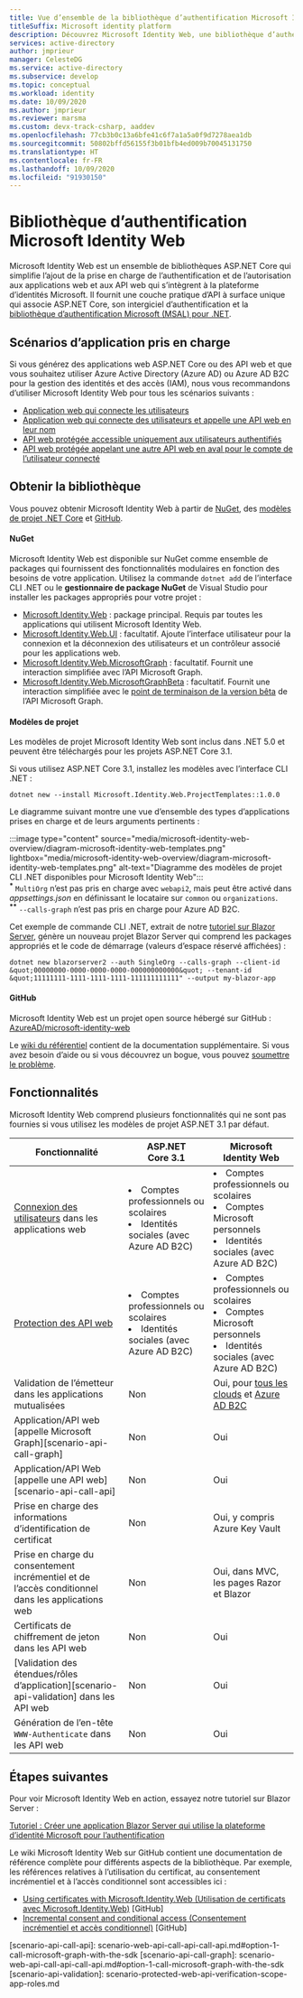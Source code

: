 ```yaml
---
title: Vue d’ensemble de la bibliothèque d’authentification Microsoft Identity Web
titleSuffix: Microsoft identity platform
description: Découvrez Microsoft Identity Web, une bibliothèque d’authentification et d’autorisation pour les applications ASP.NET Core qui s’intègrent à Azure Active Directory, Azure AD B2C et Microsoft Graph, ainsi qu’à d’autres API web.
services: active-directory
author: jmprieur
manager: CelesteDG
ms.service: active-directory
ms.subservice: develop
ms.topic: conceptual
ms.workload: identity
ms.date: 10/09/2020
ms.author: jmprieur
ms.reviewer: marsma
ms.custom: devx-track-csharp, aaddev
ms.openlocfilehash: 77cb3b0c13a6bfe41c6f7a1a5a0f9d7278aea1db
ms.sourcegitcommit: 50802bffd56155f3b01bfb4ed009b70045131750
ms.translationtype: HT
ms.contentlocale: fr-FR
ms.lasthandoff: 10/09/2020
ms.locfileid: "91930150"
---
```

# <a name="microsoft-identity-web-authentication-library"></a>Bibliothèque d’authentification Microsoft Identity Web

Microsoft Identity Web est un ensemble de bibliothèques ASP.NET Core qui simplifie l’ajout de la prise en charge de l’authentification et de l’autorisation aux applications web et aux API web qui s’intègrent à la plateforme d’identités Microsoft. Il fournit une couche pratique d’API à surface unique qui associe ASP.NET Core, son intergiciel d’authentification et la [bibliothèque d’authentification Microsoft (MSAL) pour .NET](https://github.com/azuread/microsoft-authentication-library-for-dotnet).

## <a name="supported-application-scenarios"></a>Scénarios d’application pris en charge

Si vous générez des applications web ASP.NET Core ou des API web et que vous souhaitez utiliser Azure Active Directory (Azure AD) ou Azure AD B2C pour la gestion des identités et des accès (IAM), nous vous recommandons d’utiliser Microsoft Identity Web pour tous les scénarios suivants :

- [Application web qui connecte les utilisateurs](scenario-web-app-sign-user-overview.md)
- [Application web qui connecte des utilisateurs et appelle une API web en leur nom](scenario-web-app-call-api-overview.md)
- [API web protégée accessible uniquement aux utilisateurs authentifiés](scenario-protected-web-api-overview.md)
- [API web protégée appelant une autre API web en aval pour le compte de l’utilisateur connecté](scenario-web-api-call-api-overview.md)

## <a name="get-the-library"></a>Obtenir la bibliothèque

Vous pouvez obtenir Microsoft Identity Web à partir de [NuGet](#nuget), des [modèles de projet .NET Core](#project-templates) et [GitHub](#github).

#### <a name="nuget"></a>NuGet

Microsoft Identity Web est disponible sur NuGet comme ensemble de packages qui fournissent des fonctionnalités modulaires en fonction des besoins de votre application. Utilisez la commande `dotnet add` de l’interface CLI .NET ou le **gestionnaire de package NuGet** de Visual Studio pour installer les packages appropriés pour votre projet :

- [Microsoft.Identity.Web](https://www.nuget.org/packages/Microsoft.Identity.Web) : package principal. Requis par toutes les applications qui utilisent Microsoft Identity Web.
- [Microsoft.Identity.Web.UI](https://www.nuget.org/packages/Microsoft.Identity.Web.UI) : facultatif. Ajoute l’interface utilisateur pour la connexion et la déconnexion des utilisateurs et un contrôleur associé pour les applications web.
- [Microsoft.Identity.Web.MicrosoftGraph](https://www.nuget.org/packages/Microsoft.Identity.Web.MicrosoftGraph) : facultatif. Fournit une interaction simplifiée avec l’API Microsoft Graph.
- [Microsoft.Identity.Web.MicrosoftGraphBeta](https://www.nuget.org/packages/Microsoft.Identity.Web.MicrosoftGraphBeta) : facultatif. Fournit une interaction simplifiée avec le [point de terminaison de la version bêta](/graph/api/overview?view=graph-rest-beta&preserve-view=true) de l’API Microsoft Graph.

#### <a name="project-templates"></a>Modèles de projet

Les modèles de projet Microsoft Identity Web sont inclus dans .NET 5.0 et peuvent être téléchargés pour les projets ASP.NET Core 3.1.

Si vous utilisez ASP.NET Core 3.1, installez les modèles avec l’interface CLI .NET :

```dotnetcli
dotnet new --install Microsoft.Identity.Web.ProjectTemplates::1.0.0
```

Le diagramme suivant montre une vue d’ensemble des types d’applications prises en charge et de leurs arguments pertinents :

:::image type="content" source="media/microsoft-identity-web-overview/diagram-microsoft-identity-web-templates.png" lightbox="media/microsoft-identity-web-overview/diagram-microsoft-identity-web-templates.png" alt-text="Diagramme des modèles de projet CLI .NET disponibles pour Microsoft Identity Web&quot;:::
<br /><sup><b>*</b></sup> `MultiOrg` n’est pas pris en charge avec `webapi2`, mais peut être activé dans *appsettings.json* en définissant le locataire sur `common` ou `organizations`.
<br /><sup><b>**</b></sup> `--calls-graph` n’est pas pris en charge pour Azure AD B2C.

Cet exemple de commande CLI .NET, extrait de notre [tutoriel sur Blazor Server](tutorial-blazor-server.md), génère un nouveau projet Blazor Server qui comprend les packages appropriés et le code de démarrage (valeurs d’espace réservé affichées) :

```dotnetcli
dotnet new blazorserver2 --auth SingleOrg --calls-graph --client-id &quot;00000000-0000-0000-0000-000000000000&quot; --tenant-id &quot;11111111-1111-1111-1111-111111111111" --output my-blazor-app
```

#### <a name="github"></a>GitHub

Microsoft Identity Web est un projet open source hébergé sur GitHub : <a href="https://github.com/AzureAD/microsoft-identity-web" target="_blank">AzureAD/microsoft-identity-web<span class="docon docon-navigate-external x-hidden-focus"></span></a>

Le [wiki du référentiel](https://github.com/AzureAD/microsoft-identity-web/wiki) contient de la documentation supplémentaire. Si vous avez besoin d’aide ou si vous découvrez un bogue, vous pouvez [soumettre le problème](https://github.com/AzureAD/microsoft-identity-web/issues).

## <a name="features"></a>Fonctionnalités

Microsoft Identity Web comprend plusieurs fonctionnalités qui ne sont pas fournies si vous utilisez les modèles de projet ASP.NET 3.1 par défaut.

| Fonctionnalité                                                                                  | ASP.NET Core 3.1                                                     | Microsoft Identity Web                                                                                  |
|------------------------------------------------------------------------------------------|----------------------------------------------------------------------|---------------------------------------------------------------------------------------------------------|
| [Connexion des utilisateurs](scenario-web-app-sign-user-app-configuration.md) dans les applications web             | <li>Comptes professionnels ou scolaires<li>Identités sociales (avec Azure AD B2C) | <li>Comptes professionnels ou scolaires<li>Comptes Microsoft personnels<li>Identités sociales (avec Azure AD B2C)     |
| [Protection des API web](scenario-protected-web-api-app-configuration.md#microsoftidentityweb) | <li>Comptes professionnels ou scolaires<li>Identités sociales (avec Azure AD B2C) | <li>Comptes professionnels ou scolaires<li>Comptes Microsoft personnels<li>Identités sociales (avec Azure AD B2C)     |
| Validation de l’émetteur dans les applications mutualisées                                                   | Non                                                                   | Oui, pour [tous les clouds](authentication-national-cloud.md) et [Azure AD B2C](/azure/active-directory-b2c) |
| Application/API web [appelle Microsoft Graph][scenario-api-call-graph]                             | Non                                                                   | Oui                                                                                                     |
| Application/API Web [appelle une API web][scenario-api-call-api]                                       | Non                                                                   | Oui                                                                                                     |
| Prise en charge des informations d’identification de certificat                                                         | Non                                                                   | Oui, y compris Azure Key Vault                                                                          |
| Prise en charge du consentement incrémentiel et de l’accès conditionnel dans les applications web                           | Non                                                                   | Oui, dans MVC, les pages Razor et Blazor                                                                    |
| Certificats de chiffrement de jeton dans les API web                                                | Non                                                                   | Oui                                                                                                     |
| [Validation des étendues/rôles d’application][scenario-api-validation] dans les API web                        | Non                                                                   | Oui                                                                                                     |
| Génération de l’en-tête `WWW-Authenticate` dans les API web                                         | Non                                                                   | Oui                                                                                                     |

## <a name="next-steps"></a>Étapes suivantes

Pour voir Microsoft Identity Web en action, essayez notre tutoriel sur Blazor Server :

[Tutoriel : Créer une application Blazor Server qui utilise la plateforme d’identité Microsoft pour l’authentification](tutorial-blazor-server.md)

Le wiki Microsoft Identity Web sur GitHub contient une documentation de référence complète pour différents aspects de la bibliothèque. Par exemple, les références relatives à l’utilisation du certificat, au consentement incrémentiel et à l’accès conditionnel sont accessibles ici :

- <a href="https://github.com/AzureAD/microsoft-identity-web/wiki/Using-certificates" target="_blank">Using certificates with Microsoft.Identity.Web (Utilisation de certificats avec Microsoft.Identity.Web)<span class="docon docon-navigate-external x-hidden-focus"></span></a> [GitHub]
- <a href="https://github.com/AzureAD/microsoft-identity-web/wiki/Managing-incremental-consent-and-conditional-access" target="_blank">Incremental consent and conditional access (Consentement incrémentiel et accès conditionnel)<span class="docon docon-navigate-external x-hidden-focus"></span></a> [GitHub]

<!-- LINKS -->
<!--  [miw-certs]: microsoft-identity-web-certificates.md  -->
<!--  [miw-certs-decrypt]: microsoft-identity-web-certificates.md#decryption-certificates  -->
<!--  [miw-inc-consent-ca-header]: microsoft-identity-web-consent-conditional-access.md#handling-incremental-consent-or-conditional-access-in-web-apis  -->
<!--  [miw-inc-consent-ca]: microsoft-identity-web-consent-conditional-access.md  -->
[scenario-api-call-api]: scenario-web-api-call-api-call-api.md#option-1-call-microsoft-graph-with-the-sdk [scenario-api-call-graph]: scenario-web-api-call-api-call-api.md#option-1-call-microsoft-graph-with-the-sdk [scenario-api-validation]: scenario-protected-web-api-verification-scope-app-roles.md
